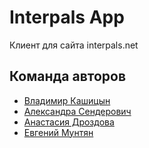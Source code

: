 # Interpals App

Клиент для сайта interpals.net

## Команда авторов

- [Владимир Кашицын](https://github.com/JVVladimir)
- [Александра Сендерович](https://github.com/WhiteTeaDragon)
- [Анастасия Дроздова](https://github.com/ADrozdova)
- [Евгений Мунтян](https://github.com/Eugenemoon22)
